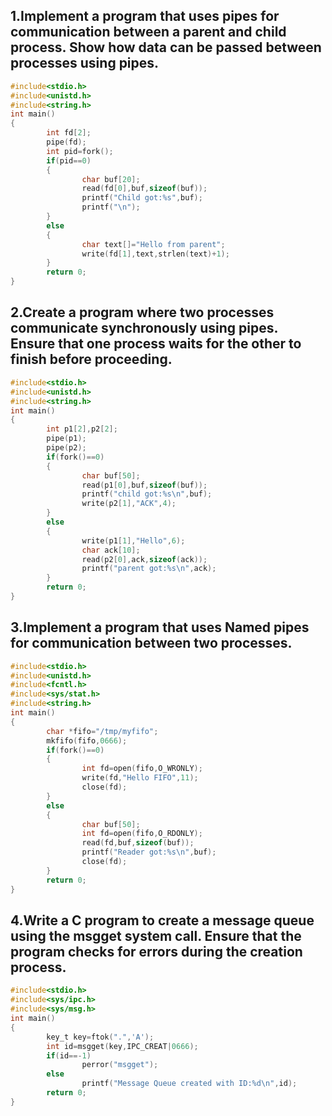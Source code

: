 ## 1.Implement a program that uses pipes for communication between a parent and child process. Show how data can be passed between processes using pipes.
```c
#include<stdio.h>
#include<unistd.h>
#include<string.h>
int main()
{
        int fd[2];
        pipe(fd);
        int pid=fork();
        if(pid==0)
        {
                char buf[20];
                read(fd[0],buf,sizeof(buf));
                printf("Child got:%s",buf);
                printf("\n");
        }
        else
        {
                char text[]="Hello from parent";
                write(fd[1],text,strlen(text)+1);
        }
        return 0;
}
```
## 2.Create a program where two processes communicate synchronously using pipes. Ensure that one process waits for the other to finish before proceeding.
```c
#include<stdio.h>
#include<unistd.h>
#include<string.h>
int main()
{
        int p1[2],p2[2];
        pipe(p1);
        pipe(p2);
        if(fork()==0)
        {
                char buf[50];
                read(p1[0],buf,sizeof(buf));
                printf("child got:%s\n",buf);
                write(p2[1],"ACK",4);
        }
        else
        {
                write(p1[1],"Hello",6);
                char ack[10];
                read(p2[0],ack,sizeof(ack));
                printf("parent got:%s\n",ack);
        }
        return 0;
}
```
## 3.Implement a program that uses Named pipes for communication between two processes.
```c
#include<stdio.h>
#include<unistd.h>
#include<fcntl.h>
#include<sys/stat.h>
#include<string.h>
int main()
{
        char *fifo="/tmp/myfifo";
        mkfifo(fifo,0666);
        if(fork()==0)
        {
                int fd=open(fifo,O_WRONLY);
                write(fd,"Hello FIFO",11);
                close(fd);
        }
        else
        {
                char buf[50];
                int fd=open(fifo,O_RDONLY);
                read(fd,buf,sizeof(buf));
                printf("Reader got:%s\n",buf);
                close(fd);
        }
        return 0;
}
```
## 4.Write a C program to create a message queue using the msgget system call. Ensure that the program checks for errors during the creation process.
```c
#include<stdio.h>
#include<sys/ipc.h>
#include<sys/msg.h>
int main()
{
        key_t key=ftok(".",'A');
        int id=msgget(key,IPC_CREAT|0666);
        if(id==-1)
                perror("msgget");
        else
                printf("Message Queue created with ID:%d\n",id);
        return 0;
}
```
